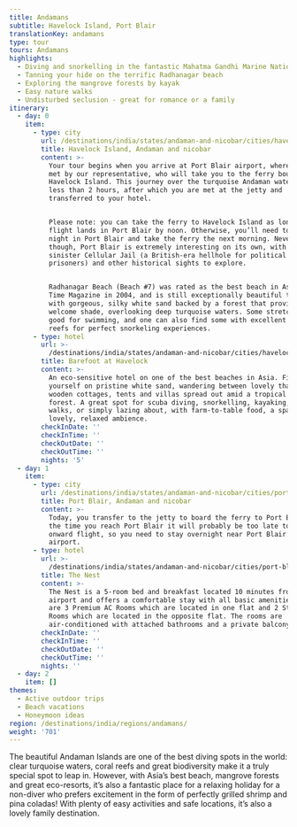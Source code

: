 ```yaml
---
title: Andamans
subtitle: Havelock Island, Port Blair
translationKey: andamans
type: tour
tours: Andamans
highlights:
  - Diving and snorkelling in the fantastic Mahatma Gandhi Marine National Park
  - Tanning your hide on the terrific Radhanagar beach
  - Exploring the mangrove forests by kayak
  - Easy nature walks
  - Undisturbed seclusion - great for romance or a family
itinerary:
  - day: 0
    item:
      - type: city
        url: /destinations/india/states/andaman-and-nicobar/cities/havelock-island/
        title: Havelock Island, Andaman and nicobar
        content: >-
          Your tour begins when you arrive at Port Blair airport, where you are
          met by our representative, who will take you to the ferry bound for
          Havelock Island. This journey over the turquoise Andaman waters takes
          less than 2 hours, after which you are met at the jetty and
          transferred to your hotel.


          Please note: you can take the ferry to Havelock Island as long as your
          flight lands in Port Blair by noon. Otherwise, you’ll need to stay a
          night in Port Blair and take the ferry the next morning. Never fear
          though, Port Blair is extremely interesting on its own, with the
          sinister Cellular Jail (a British-era hellhole for political
          prisoners) and other historical sights to explore.


          Radhanagar Beach (Beach #7) was rated as the best beach in Asia by
          Time Magazine in 2004, and is still exceptionally beautiful today,
          with gorgeous, silky white sand backed by a forest that provides
          welcome shade, overlooking deep turquoise waters. Some stretches are
          good for swimming, and one can also find some with excellent coral
          reefs for perfect snorkeling experiences.
      - type: hotel
        url: >-
          /destinations/india/states/andaman-and-nicobar/cities/havelock-island/hotels/barefoot-at-havelock/
        title: Barefoot at Havelock
        content: >-
          An eco-sensitive hotel on one of the best beaches in Asia. Find
          yourself on pristine white sand, wandering between lovely thatched and
          wooden cottages, tents and villas spread out amid a tropical rain
          forest. A great spot for scuba diving, snorkelling, kayaking, jungle
          walks, or simply lazing about, with farm-to-table food, a spa and a
          lovely, relaxed ambience.
        checkInDate: ''
        checkInTime: ''
        checkOutDate: ''
        checkOutTime: ''
        nights: '5'
  - day: 1
    item:
      - type: city
        url: /destinations/india/states/andaman-and-nicobar/cities/port-blair/
        title: Port Blair, Andaman and nicobar
        content: >-
          Today, you transfer to the jetty to board the ferry to Port Blair. By
          the time you reach Port Blair it will probably be too late to catch an
          onward flight, so you need to stay overnight near Port Blair’s
          airport.
      - type: hotel
        url: >-
          /destinations/india/states/andaman-and-nicobar/cities/port-blair/hotels/the-nest/
        title: The Nest
        content: >-
          The Nest is a 5-room bed and breakfast located 10 minutes from the
          airport and offers a comfortable stay with all basic amenities. There
          are 3 Premium AC Rooms which are located in one flat and 2 Standard AC
          Rooms which are located in the opposite flat. The rooms are
          air-conditioned with attached bathrooms and a private balcony.
        checkInDate: ''
        checkInTime: ''
        checkOutDate: ''
        checkOutTime: ''
        nights: ''
  - day: 2
    item: []
themes:
  - Active outdoor trips
  - Beach vacations
  - Honeymoon ideas
region: /destinations/india/regions/andamans/
weight: '701'
---
```


The beautiful Andaman Islands are one of the best diving spots in the world: clear turquoise waters, coral reefs and great biodiversity make it a truly special spot to leap in. However, with Asia’s best beach, mangrove forests and great eco-resorts, it’s also a fantastic place for a relaxing holiday for a non-diver who prefers excitement in the form of perfectly grilled shrimp and pina coladas! With plenty of easy activities and safe locations, it’s also a lovely family destination.
